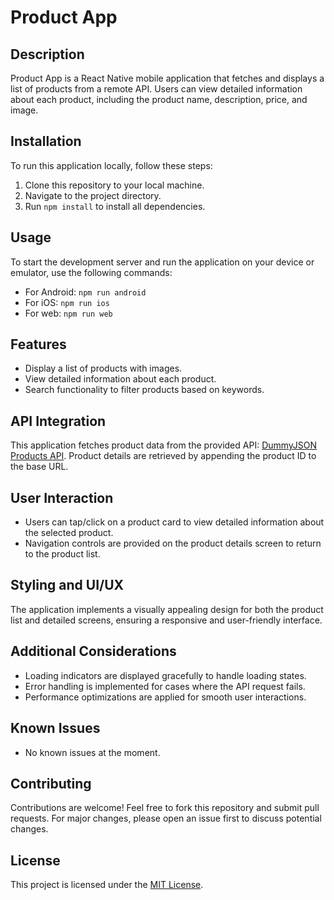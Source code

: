 # Product App

## Description

Product App is a React Native mobile application that fetches and displays a list of products from a remote API. Users can view detailed information about each product, including the product name, description, price, and image.

## Installation

To run this application locally, follow these steps:

1. Clone this repository to your local machine.
2. Navigate to the project directory.
3. Run `npm install` to install all dependencies.

## Usage

To start the development server and run the application on your device or emulator, use the following commands:

- For Android: `npm run android`
- For iOS: `npm run ios`
- For web: `npm run web`

## Features

- Display a list of products with images.
- View detailed information about each product.
- Search functionality to filter products based on keywords.

## API Integration

This application fetches product data from the provided API: [DummyJSON Products API](https://dummyjson.com/products). Product details are retrieved by appending the product ID to the base URL.

## User Interaction

- Users can tap/click on a product card to view detailed information about the selected product.
- Navigation controls are provided on the product details screen to return to the product list.

## Styling and UI/UX

The application implements a visually appealing design for both the product list and detailed screens, ensuring a responsive and user-friendly interface.

## Additional Considerations

- Loading indicators are displayed gracefully to handle loading states.
- Error handling is implemented for cases where the API request fails.
- Performance optimizations are applied for smooth user interactions.

## Known Issues

- No known issues at the moment.

## Contributing

Contributions are welcome! Feel free to fork this repository and submit pull requests. For major changes, please open an issue first to discuss potential changes.

## License

This project is licensed under the [MIT License](LICENSE).
